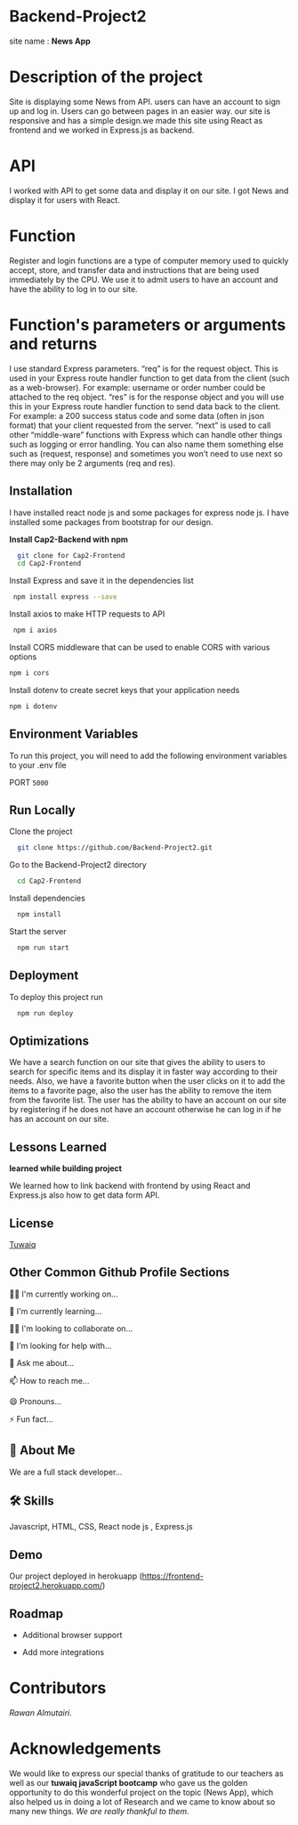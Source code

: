 # Backend-Project2
  site name :
 **News App**

# Description of the project
Site is displaying some News from API.
users can have an account to sign up and log in.
Users can go between pages in an easier way.
our site is responsive and has a simple design.we made this site using React as frontend and we worked in Express.js as backend.

# API
I worked with API to get some data and display it on our site.
I got News and display it for users with React. 

# Function 
Register and login functions are a type of computer memory used to quickly accept, store, and transfer data and instructions that are being used immediately by the CPU.
We use it to admit users to have an account and have the ability to log in to our site.

# Function's parameters or arguments and returns 
I use standard Express parameters. “req” is for the request object. This is used in your Express route handler function to get data from the client (such as a web-browser). For example: username or order number could be attached to the req object. “res” is for the response object and you will use this in your Express route handler function to send data back to the client. For example: a 200 success status code and some data (often in json format) that your client requested from the server. “next” is used to call other “middle-ware” functions with Express which can handle other things such as logging or error handling. You can also name them something else such as (request, response) and sometimes you won’t need to use next so there may only be 2 arguments (req and res).
 
## Installation
I have installed react node js and some packages for express node js. 
I have installed some packages from bootstrap for our design.

**Install Cap2-Backend with npm**

```bash
  git clone for Cap2-Frontend 
  cd Cap2-Frontend  
```
Install Express and save it in the dependencies list 
```bash
 npm install express --save
``` 
Install axios to make HTTP requests to API  
```bash
 npm i axios
```
Install CORS middleware that can be used to enable CORS with various options
```bash
npm i cors
``` 
Install dotenv to create secret keys that your application needs
```bash
npm i dotenv
```

## Environment Variables

To run this project, you will need to add the following environment variables to your .env file

PORT `5000` 

## Run Locally

Clone the project

```bash
  git clone https://github.com/Backend-Project2.git
```

Go to the Backend-Project2 directory

```bash
  cd Cap2-Frontend
```

Install dependencies

```bash
  npm install
```

Start the server

```bash
  npm run start
```


## Deployment

To deploy this project run

```bash
  npm run deploy
```

## Optimizations

We have a search function on our site that gives the ability to users to search for specific items and its display it in faster way according to their needs.
Also, we have a favorite button when the user clicks on it to add the items to a favorite page, also the user has the ability to remove the item from the favorite list.
The user has the ability to have an account on our site by registering if he does not have an account otherwise he can log in if he has an account on our site.
## Lessons Learned

**learned while building project**

We learned how to link backend with frontend by using React and Express.js also how to get data form API.

## License

[Tuwaiq](https://tuwaiq.edu.sa/en/#prog_section/)


## Other Common Github Profile Sections
👩‍💻 I'm currently working on...

🧠 I'm currently learning...

👯‍♀️ I'm looking to collaborate on...

🤔 I'm looking for help with...

💬 Ask me about...

📫 How to reach me...

😄 Pronouns...

⚡️ Fun fact...

## 🚀 About Me
We are a full stack developer...

## 🛠 Skills
Javascript, HTML, CSS, React node js , Express.js 

## Demo 

Our project deployed in herokuapp 
(https://frontend-project2.herokuapp.com/)

## Roadmap

- Additional browser support

- Add more integrations


# Contributors

*Rawan Almutairi*. 

# Acknowledgements
We would like to express our special thanks of gratitude to our teachers as well as our **tuwaiq javaScript bootcamp** who gave us the golden opportunity to do this wonderful project on the topic (News App), which also helped us in doing a lot of Research and we came to know about so many new things. 
*We are really thankful to them*.
